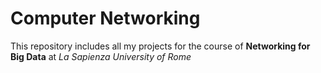 # Computer Networking

This repository includes all my projects for the course of **Networking for Big Data** at *La Sapienza University of Rome*
